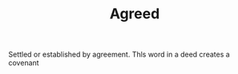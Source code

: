 ---
title: Agreed
letter: A
permalink: "/definitions/bld-agreed.html"
body: Settled or established by agreement. Thls word in a deed creates a covenant
published_at: '2018-07-07'
source: Black's Law Dictionary 2nd Ed (1910)
layout: post
---
